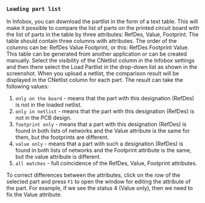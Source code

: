 ### `Loading part list`

In Infobox, you can download the partlist in the form of a text table. This will make it possible to compare the list of parts on the printed circuit board with the list of parts in the table by three attributes: RefDes, Value, Footprint. The table should contain three columns with attributes. The order of the columns can be: RefDes Value Footprint, or this: RefDes Footprint Value. This table can be generated from another application or can be created manually. Select the visibility of the CNetlist column in the Infobox settings and then there select the Load Partlist in the drop-down list as shown in the screenshot. When you upload a netlist, the comparison result will be displayed in the CNetlist column for each part. The result can take the following values:

1) `only on the board` - means that the part with this designation (RefDes) is not in the loaded netlist.
2) `only in netlist` - means that the part with this designation (RefDes) is not in the PCB design.
3) `footprint only` - means that a part with this designation (RefDes) is found in both lists of networks and the Value attribute is the same for them, but the footprints are different.
4) `value only` - means that a part with such a designation (RefDes) is found in both lists of networks and the Footprint attribute is the same, but the value attribute is different.
5) `all matches` - full coincidence of the RefDes, Value, Footprint attributes.

To correct differences between the attributes, click on the row of the selected part and press `F1` to open the window for editing the attribute of the part. For example, if we see the status 4 (Value only), then we need to fix the Value attribute.
